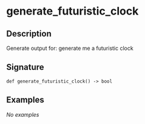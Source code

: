 # generate_futuristic_clock

## Description
Generate output for: generate me a futuristic clock

## Signature
```
def generate_futuristic_clock() -> bool
```

## Examples
_No examples_
